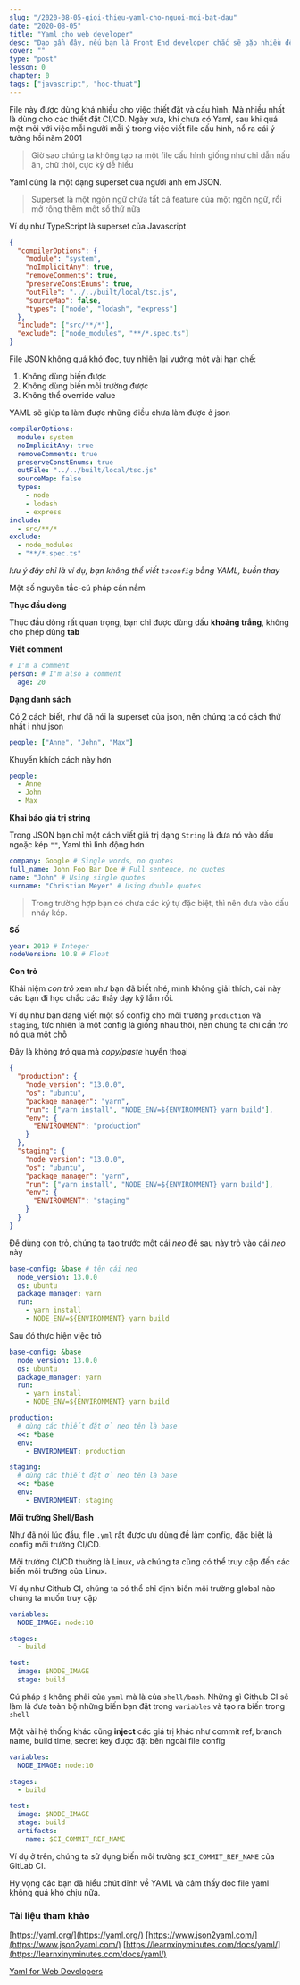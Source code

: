 ```yaml
---
slug: "/2020-08-05-gioi-thieu-yaml-cho-nguoi-moi-bat-dau"
date: "2020-08-05"
title: "Yaml cho web developer"
desc: "Dạo gần đây, nếu bạn là Front End developer chắc sẽ gặp nhiều đến file có đuôi .yml ( ví dụ như .gitlab-ci.yml). Nếu bạn chưa biết kiểu file này, thì bài này mình sẽ giới thiệu túm lược để bạn làm quen."
cover: ""
type: "post"
lesson: 0
chapter: 0
tags: ["javascript", "hoc-thuat"]
---
```


File này được dùng khá nhiều cho việc thiết đặt và cấu hình. Mà nhiều nhất là dùng cho các thiết đặt CI/CD. Ngày xưa, khi chưa có Yaml, sau khi quá mệt mỏi với việc mỗi người mỗi ý trong việc viết file cấu hình, nổ ra cái ý tưởng hồi năm 2001

> Giờ sao chúng ta không tạo ra một file cấu hình giống như chỉ dẫn nấu ăn, chữ thôi, cực kỳ dễ hiểu

Yaml cũng là một dạng superset của người anh em JSON.

> Superset là một ngôn ngữ chứa tất cả feature của một ngôn ngữ, rồi mở rộng thêm một số thứ nữa

Ví dụ như TypeScript là superset của Javascript

```json
{
  "compilerOptions": {
    "module": "system",
    "noImplicitAny": true,
    "removeComments": true,
    "preserveConstEnums": true,
    "outFile": "../../built/local/tsc.js",
    "sourceMap": false,
    "types": ["node", "lodash", "express"]
  },
  "include": ["src/**/*"],
  "exclude": ["node_modules", "**/*.spec.ts"]
}
```

File JSON không quá khó đọc, tuy nhiên lại vướng một vài hạn chế:

1. Không dùng biến được
2. Không dùng biến môi trường được
3. Không thể override value

YAML sẽ giúp ta làm được những điều chưa làm được ở json

```yaml
compilerOptions:
  module: system
  noImplicitAny: true
  removeComments: true
  preserveConstEnums: true
  outFile: "../../built/local/tsc.js"
  sourceMap: false
  types:
    - node
    - lodash
    - express
include:
  - src/**/*
exclude:
  - node_modules
  - "**/*.spec.ts"
```

_lưu ý đây chỉ là ví dụ, bạn không thể viết `tsconfig` bằng YAML, buồn thay_

Một số nguyên tắc-cú pháp cần nắm

**Thục đầu dòng**

Thục đầu dòng rất quan trọng, bạn chỉ được dùng dấu **khoảng trắng**, không cho phép dùng **tab**

**Viết comment**

```yaml
# I'm a comment
person: # I'm also a comment
  age: 20
```

**Dạng danh sách**

Có 2 cách biết, như đã nói là superset của json, nên chúng ta có cách thứ nhất i như json

```yaml
people: ["Anne", "John", "Max"]
```

Khuyến khích cách này hơn

```yaml
people:
  - Anne
  - John
  - Max
```

**Khai báo giá trị string**

Trong JSON bạn chỉ một cách viết giá trị dạng `String` là đưa nó vào dấu ngoặc kép `""`, Yaml thì linh động hơn

```yaml
company: Google # Single words, no quotes
full_name: John Foo Bar Doe # Full sentence, no quotes
name: "John" # Using single quotes
surname: "Christian Meyer" # Using double quotes
```

> Trong trường hợp bạn có chưa các ký tự đặc biệt, thì nên đưa vào dấu nháy kép.

**Số**

```yaml
year: 2019 # Integer
nodeVersion: 10.8 # Float
```

**Con trỏ**

Khái niệm _con trỏ_ xem như bạn đã biết nhé, mình không giải thích, cái này các bạn đi học chắc các thầy dạy kỹ lắm rồi.

Ví dụ như bạn đang viết một số config cho môi trường `production` và `staging`, tức nhiên là một config là giống nhau thôi, nên chúng ta chỉ cần _trỏ_ nó qua một chỗ

Đây là không _trỏ_ qua mà _copy/paste_ huyền thoại

```json
{
  "production": {
    "node_version": "13.0.0",
    "os": "ubuntu",
    "package_manager": "yarn",
    "run": ["yarn install", "NODE_ENV=${ENVIRONMENT} yarn build"],
    "env": {
      "ENVIRONMENT": "production"
    }
  },
  "staging": {
    "node_version": "13.0.0",
    "os": "ubuntu",
    "package_manager": "yarn",
    "run": ["yarn install", "NODE_ENV=${ENVIRONMENT} yarn build"],
    "env": {
      "ENVIRONMENT": "staging"
    }
  }
}
```

Để dùng con trỏ, chúng ta tạo trước một cái _neo_ để sau này trỏ vào cái _neo_ này

```yaml
base-config: &base # tên cái neo
  node_version: 13.0.0
  os: ubuntu
  package_manager: yarn
  run:
    - yarn install
    - NODE_ENV=${ENVIRONMENT} yarn build
```

Sau đó thực hiện việc trỏ

```yaml
base-config: &base
  node_version: 13.0.0
  os: ubuntu
  package_manager: yarn
  run:
    - yarn install
    - NODE_ENV=${ENVIRONMENT} yarn build

production:
  # dùng các thiết đặt ở neo tên là base
  <<: *base
  env:
    - ENVIRONMENT: production

staging:
  # dùng các thiết đặt ở neo tên là base
  <<: *base
  env:
    - ENVIRONMENT: staging
```

**Môi trường Shell/Bash**

Như đã nói lúc đầu, file `.yml` rất được ưu dùng đề làm config, đặc biệt là config môi trường CI/CD.

Môi trường CI/CD thường là Linux, và chúng ta cũng có thể truy cập đến các biến môi trường của Linux.

Ví dụ như Github CI, chúng ta có thể chỉ định biến môi trường global nào chúng ta muốn truy cập

```yaml
variables:
  NODE_IMAGE: node:10

stages:
  - build

test:
  image: $NODE_IMAGE
  stage: build
```

Cú pháp `$` không phải của `yaml` mà là của `shell/bash`. Những gì Github CI sẽ làm là đưa toàn bộ những biến bạn đặt trong `variables` và tạo ra biến trong `shell`

Một vài hệ thống khác cũng **inject** các giá trị khác như commit ref, branch name, build time, secret key được đặt bên ngoài file config

```yaml
variables:
  NODE_IMAGE: node:10

stages:
  - build

test:
  image: $NODE_IMAGE
  stage: build
  artifacts:
    name: $CI_COMMIT_REF_NAME
```

Ví dụ ở trên, chúng ta sử dụng biến môi trường `$CI_COMMIT_REF_NAME` của GitLab CI.

Hy vọng các bạn đã hiểu chút đỉnh về YAML và cảm thấy đọc file yaml không quá khó chịu nữa.

### Tài liệu tham khảo

[https://yaml.org/](https://yaml.org/)
[https://www.json2yaml.com/](https://www.json2yaml.com/)
[https://learnxinyminutes.com/docs/yaml/](https://learnxinyminutes.com/docs/yaml/)

[Yaml for Web Developers](https://dev.to/raulfdm/yaml-for-web-developers-559n)
